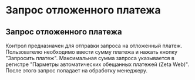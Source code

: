 ﻿---
description: 2.4.7
---
# Запрос отложенного платежа
## Запрос отложенного платежа
Контрол предназначен для отправки запроса на отложенный платеж. 
Пользователю необходимо ввести сумму платежа и нажать кнопку "Запросить платеж". Максимальная сумма запроса указывается в регистре "Парметры автоматических обещанных платежей (Zeta Web)".
После этого запрос попадает на обработку менеджеру.
